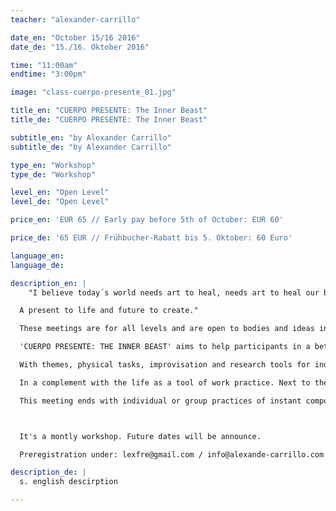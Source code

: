 ```yaml
---
teacher: "alexander-carrillo"

date_en: "October 15/16 2016"
date_de: "15./16. Oktober 2016"

time: "11:00am"
endtime: "3:00pm"

image: "class-cuerpo-presente_01.jpg"

title_en: "CUERPO PRESENTE: The Inner Beast"
title_de: "CUERPO PRESENTE: The Inner Beast"

subtitle_en: "by Alexander Carrillo"
subtitle_de: "by Alexander Carrillo"

type_en: "Workshop"
type_de: "Workshop"

level_en: "Open Level"
level_de: "Open Level"

price_en: 'EUR 65 // Early pay before 5th of October: EUR 60'

price_de: '65 EUR // Frühbucher-Rabatt bis 5. Oktober: 60 Euro'

language_en:
language_de:

description_en: |
    "I believe today´s world needs art to heal, needs art to heal our bodies from our souls. Art as a tool of transformation. From our inner feeling and sensations. From our inner beast, being present. With a conscience practice. (Is not easy - for sure is fun). Then there is not past to regret of, there is not present to be disappointed of or future to be worry about. Just moments of learning. Moments of understand our own world, our inner beast, and our own life. So long, we can share and maybe understand others world life.

  A present to life and future to create."

  These meetings are for all levels and are open to bodies and ideas in different fields. Dancers, performers, workers, engineers, stripers, lovers and …are invited, not movement background required. Is required to have passion to explore the body, the own possibilities, frustrations and the fact of being alive:

  'CUERPO PRESENTE: THE INNER BEAST' aims to help participants in a better process their organic inner sensations - listening and feeling the present moment - present them externally in clear forms, and through tasks, focus their attention in the ‘natural’ character of their movements, authenticity and conscience.

  With themes, physical tasks, improvisation and research tools for individual and collective movement. Participants are guiding through their own experiences to perceive consciously the vital moment, and integrate their bodies and minds with time and space simultaneously.

  In a complement with the life as a tool of work practice. Next to the body, being a wild - animal in an emotional path.

  This meeting ends with individual or group practices of instant composition, following proposed rules as scenography guidelines training, from the dialogues or agreements established during each sessions. In an instant composition of what we being explore.



  It's a montly workshop. Future dates will be announce.

  Preregistration under: lexfre@gmail.com / info@alexande-carrillo.com

description_de: |
  s. english descirption

---
```

